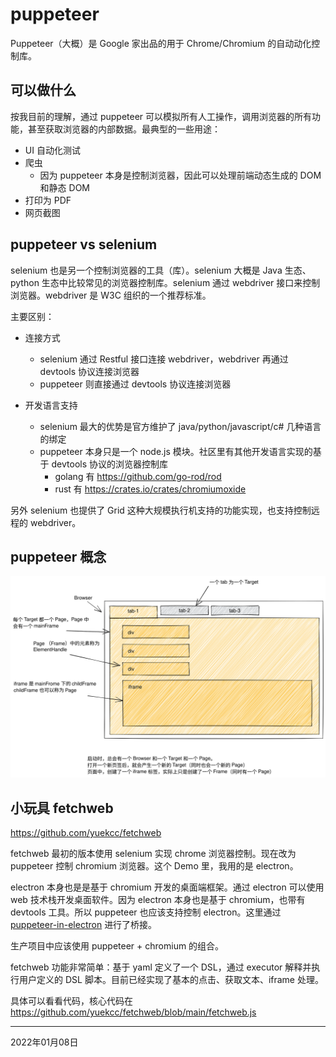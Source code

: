 # puppeteer

Puppeteer（大概）是 Google 家出品的用于 Chrome/Chromium 的自动动化控制库。

## 可以做什么

按我目前的理解，通过 puppeteer 可以模拟所有人工操作，调用浏览器的所有功能，甚至获取浏览器的内部数据。最典型的一些用途：

- UI 自动化测试
- 爬虫
  - 因为 puppeteer 本身是控制浏览器，因此可以处理前端动态生成的 DOM 和静态 DOM
- 打印为 PDF
- 网页截图

## puppeteer vs selenium

selenium 也是另一个控制浏览器的工具（库）。selenium 大概是 Java 生态、python 生态中比较常见的浏览器控制库。selenium 通过 webdriver 接口来控制浏览器。webdriver 是 W3C 组织的一个推荐标准。

主要区别：

- 连接方式
  - selenium 通过 Restful 接口连接 webdriver，webdriver 再通过 devtools 协议连接浏览器
  - puppeteer 则直接通过 devtools 协议连接浏览器

- 开发语言支持
  - selenium 最大的优势是官方维护了 java/python/javascript/c# 几种语言的绑定
  - puppeteer 本身只是一个 node.js 模块。社区里有其他开发语言实现的基于 devtools 协议的浏览器控制库
    - golang 有 https://github.com/go-rod/rod
    - rust 有 https://crates.io/crates/chromiumoxide

另外 selenium 也提供了 Grid 这种大规模执行机支持的功能实现，也支持控制远程的 webdriver。

## puppeteer 概念

![puppeteer 概念](docs/202201/images/puppeteer_概念.svg)

## 小玩具 fetchweb

https://github.com/yuekcc/fetchweb

fetchweb 最初的版本使用 selenium 实现 chrome 浏览器控制。现在改为 puppeteer 控制 chromium 浏览器。这个 Demo 里，我用的是 electron。

electron 本身也是是基于 chromium 开发的桌面端框架。通过 electron 可以使用 web 技术栈开发桌面软件。因为 electron 本身也是基于 chromium，也带有 devtools 工具。所以 puppeteer 也应该支持控制 electron。这里通过 [puppeteer-in-electron](https://www.npmjs.com/package/puppeteer-in-electron) 进行了桥接。

生产项目中应该使用 puppeteer + chromium 的组合。

fetchweb 功能非常简单：基于 yaml 定义了一个 DSL，通过 executor 解释并执行用户定义的 DSL 脚本。目前已经实现了基本的点击、获取文本、iframe 处理。

具体可以看看代码，核心代码在 https://github.com/yuekcc/fetchweb/blob/main/fetchweb.js

---

2022年01月08日
